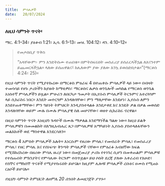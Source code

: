 ```yaml
---
title:  ምሳሌዎች
date:   20/07/2024
---
```


### ለዚህ ሳምንት ጥናት፡
ማር. 4:1–34፣ ያዕቆብ 1:21፣ ኢሳ. 6:1–13፣ መዝ. 104:12፣ ዳን. 4:10–12።

> <p>የመታሰቢያ ጥቅስ</p>
> “አላቸውም፦ ምን እንድትሰሙ ተጠበቁ። በምትሰፍሩበት መስፈሪያ ይሰፈርላችኋል ለእናንተም ይጨመርላችኋል። ላለው ይሰጠዋልና፤ ከሌለውም ያው ያለው እንኳ ይወሰድበታል።”(ማርቆስ 4:24፣ 25)።

የዚህ ሳምንት ጥናት የሚያተኩረው በማርቆስ ምዕራፍ 4 በተጠቀሱ ምሳሌዎች ላይ ነው። በብዛት ተመሳሳይ የሆኑ ታሪኮችን ከያዙት ከማቴዎስ፣ ማርቆስና ሉቃስ ወንጌሎች መካከል የማርቆስ ወንጌል አነስተኛ ምሳሌዎችን ይዟል። ምሁራን ለበርካታ ዓመታት በኢየሱስ ምሳሌዎች ትርጉምና አተረጓጎም ላይ ሲከራከሩ ነበር። እንዴት መተርጎም እንዳለባቸው፣ ምን ማለታቸው እንደሆነ፣ ኢየሱስ ለምን እንደተጠቀማቸው፣ ምን ዓይነት ትምህርት እንዲያስተላልፉ እንደታቀደ እና እንዴት ቃል በቃል መወሰድ እንዳለባቸው ወይም ሙሉ በሙሉ ምሳሌያዊ ስለ መሆናቸው፣ ወዘተ ሲከራከሩ ኖረዋል።

በዚህ ሳምንት ጥናት እነዚህን ጉዳዮች በሙሉ ማቃለል እንደማንችል ግልጽ ነው። ከዚህ ይልቅ ምሳሌዎቹን በመመልከት በእግዚአብሔር ጸጋ በምሳሌዎቹ አማካይነት ኢየሱስ ያስተላለፋቸውን መልእክቶች ወደ ማስተዋል እንደርሳለን።

ማርቆስ 4 አምስት ምሳሌዎች አሉት። እነርሱም የዘሪው ምሳሌ፣ የመብራት ምሳሌ፣ የመስፈሪያ ምሳሌ፣ የዘር ምሳሌ እና የሰነፍጭ ቅንጣት ምሳሌዎች ናቸው። የምዕራፉ አብዘኛው ክፍል የሚሽከረከረው በዘሪው ምሳሌ ዙሪያ ነው። በመጀመሪያ ታሪኩ የተነገረ ሲሆን በመቀጠልም ምሳሌዎቹ የተሰጡበት ምክንያትና የምሳሌው ትርጉም ተሰጥቷል። ይህ ሶስት ደረጃ ያለው አቀራረብ የእሁድ፣ የሰኞና የማክሰኞ ጥናቶች የሚያተኩሩበት ይሆናል። ከዚያም ሌሎቹ ምሳሌዎች ረቡዕና ሀሙስ የሚጠኑ ርዕሶች ይሆናሉ። 

_የዚህን ሳምንት ትምህርት ለሀምሌ 20 ሰንበት ለመዘጋጀት ያጥኑ።_